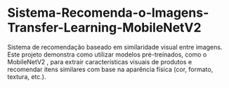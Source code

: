 # Sistema-Recomenda-o-Imagens-Transfer-Learning-MobileNetV2
Sistema de recomendação baseado em similaridade visual entre imagens. Este projeto demonstra como utilizar modelos pré-treinados, como o MobileNetV2 , para extrair características visuais de produtos e recomendar itens similares com base na aparência física (cor, formato, textura, etc.).
